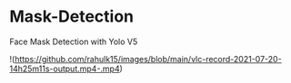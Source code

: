# Mask-Detection
Face Mask Detection with Yolo V5


!(https://github.com/rahulk15/images/blob/main/vlc-record-2021-07-20-14h25m11s-output.mp4-.mp4)
